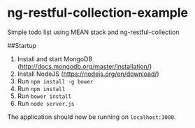 # ng-restful-collection-example
Simple todo list using MEAN stack and ng-restful-collection

##Startup
 1. Install and start MongoDB (http://docs.mongodb.org/master/installation/)
 2. Install NodeJS (https://nodejs.org/en/download/)
 3. Run `npm install -g bower`
 4. Run `npm install`
 5. Run `bower install`
 6. Run `node server.js`

The application should now be running on `localhost:3000`.
